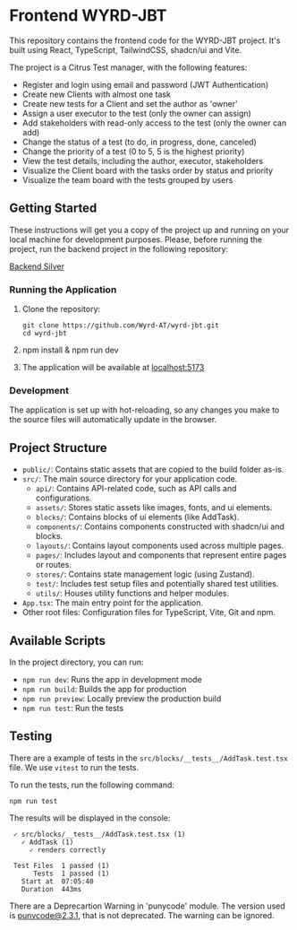 # Frontend WYRD-JBT

This repository contains the frontend code for the WYRD-JBT project. It's built using React, TypeScript, TailwindCSS, shadcn/ui and Vite.

The project is a Citrus Test manager, with the following features:
- Register and login using email and password (JWT Authentication)
- Create new Clients with almost one task
- Create new tests for a Client and set the author as 'owner'
- Assign a user executor to the test (only the owner can assign)
- Add stakeholders with read-only access to the test (only the owner can add)
- Change the status of a test (to do, in progress, done, canceled)
- Change the priority of a test (0 to 5, 5 is the highest priority)
- View the test details, including the author, executor, stakeholders
- Visualize the Client board with the tasks order by status and priority
- Visualize the team board with the tests grouped by users

## Getting Started

These instructions will get you a copy of the project up and running on your local machine for development purposes.
Please, before running the project, run the backend project in the following repository:

[Backend Silver](https://github.com/jardel-vieira-wyrd/backend-silver)

### Running the Application

1. Clone the repository:
   ```
   git clone https://github.com/Wyrd-AT/wyrd-jbt.git
   cd wyrd-jbt
   ```

2. npm install & npm run dev

3. The application will be available at [localhost:5173](http://localhost:5173)

### Development

The application is set up with hot-reloading, so any changes you make to the source files will automatically update in the browser.

## Project Structure

- `public/`: Contains static assets that are copied to the build folder as-is.
- `src/`: The main source directory for your application code.
  - `api/`: Contains API-related code, such as API calls and configurations.
  - `assets/`: Stores static assets like images, fonts, and ui elements.
  - `blocks/`: Contains blocks of ui elements (like AddTask).
  - `components/`: Contains components constructed with shadcn/ui and blocks.
  - `layouts/`: Contains layout components used across multiple pages.
  - `pages/`: Includes layout and components that represent entire pages or routes.
  - `stores/`: Contains state management logic (using Zustand).
  - `test/`: Includes test setup files and potentially shared test utilities.
  - `utils/`: Houses utility functions and helper modules.
- `App.tsx`: The main entry point for the application.
- Other root files: Configuration files for TypeScript, Vite, Git and npm.

## Available Scripts

In the project directory, you can run:

- `npm run dev`: Runs the app in development mode
- `npm run build`: Builds the app for production
- `npm run preview`: Locally preview the production build
- `npm run test`: Run the tests

## Testing

There are a example of tests in the `src/blocks/__tests__/AddTask.test.tsx` file. 
We use `vitest` to run the tests.

To run the tests, run the following command:

```
npm run test
```

The results will be displayed in the console:

```
 ✓ src/blocks/__tests__/AddTask.test.tsx (1)
   ✓ AddTask (1)
     ✓ renders correctly

 Test Files  1 passed (1)
      Tests  1 passed (1)
   Start at  07:05:40
   Duration  443ms
```
There are a Deprecartion Warning in 'punycode' module.
The version used is punycode@2.3.1, that is not deprecated.
The warning can be ignored.